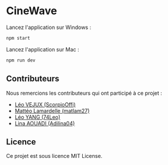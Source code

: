 # CineWave

Lancez l'application sur Windows :
```bash
npm start
```

Lancez l'application sur Mac :
```bash
npm run dev
```

## Contributeurs

Nous remercions les contributeurs qui ont participé à ce projet :

- [Léo VEJUX (ScorpioOffi)](https://github.com/ScorpioOffi)
- [Mattéo Lamardelle (matlam27)](https://github.com/matlam27)
- [Léo YANG (74Leo)](https://github.com/74Leo)
- [Lina AOUADI (Adilina04)](https://github.com/Adilina04)


## Licence

Ce projet est sous licence MIT License.
